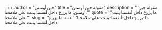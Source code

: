 +++
author = "جين أوستن"
title = "مقولة جين أوستن"
description = '''مقولة جين أوستن: ما يزرع داخل أنفسنا ينبت على ملامحنا.'''
quote = '''ما يزرع داخل أنفسنا ينبت على ملامحنا.'''
slug = '''ما-يزرع-داخل-أنفسنا-ينبت-على-ملامحنا'''
+++
ما يزرع داخل أنفسنا ينبت على ملامحنا.
